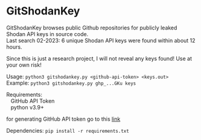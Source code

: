 # GitShodanKey
GitShodanKey browses public Github repositories for publicly leaked Shodan API keys in source code.
<br/>Last search 02-2023: 6 unique Shodan API keys were found within about 12 hours.

Since this is just a research project, I will not reveal any keys found! Use at your own risk!

Usage: `python3 gitshodankey.py <github-api-token> <keys.out>`
<br>Example: `python3 gitshodankey.py ghp_...GKu keys`

Requirements:
<br/>&nbsp;&nbsp;  GitHub API Token
<br/>&nbsp;&nbsp;  python v3.9+

for generating GitHub API token go to this [link](https://github.com/settings/tokens) 

Dependencies:
`pip install -r requirements.txt`
